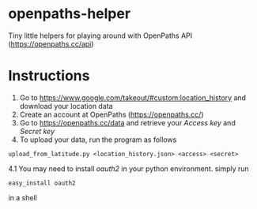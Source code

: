 openpaths-helper
================

Tiny little helpers for playing around with OpenPaths API (https://openpaths.cc/api)

Instructions
============

1. Go to https://www.google.com/takeout/#custom:location_history and download your location data
2. Create an account at OpenPaths (https://openpaths.cc/)
3. Go to https://openpaths.cc/data and retrieve your *Access key* and *Secret key*
4. To upload your data, run the program as follows
```
upload_from_latitude.py <location_history.json> <access> <secret>
```

4.1 You may need to install *oauth2* in your python environment. simply run
```
easy_install oauth2
```
in a shell